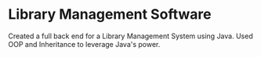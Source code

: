 # Library Management Software
Created a full back end for a Library Management System using Java. Used OOP and Inheritance to leverage Java's power.
